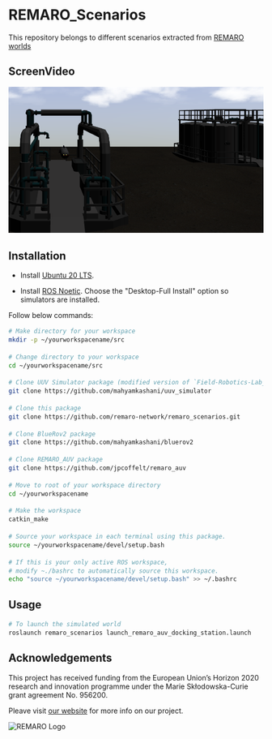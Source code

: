 # REMARO_Scenarios

This repository belongs to different scenarios extracted from [REMARO worlds](https://github.com/remaro-network/remaro_worlds)

## ScreenVideo

[![Watch REMARO_AUV get out of docking station](assets/imgs/first_step.png)](assets/GIFs/docking_station.mp4)

## Installation
 - Install [Ubuntu 20 LTS](https://releases.ubuntu.com/20.04/ubuntu-20.04.3-desktop-amd64.iso).

- Install [ROS Noetic](http://wiki.ros.org/noetic/Installation/Ubuntu).  Choose the "Desktop-Full Install" option so simulators are installed.

Follow below commands:

```bash
# Make directory for your workspace
mkdir -p ~/yourworkspacename/src

# Change directory to your workspace
cd ~/yourworkspacename/src

# Clone UUV Simulator package (modified version of `Field-Robotics-Lab_uuv_simulator`)
git clone https://github.com/mahyamkashani/uuv_simulator

# Clone this package 
git clone https://github.com/remaro-network/remaro_scenarios.git

# Clone BlueRov2 package 
git clone https://github.com/mahyamkashani/bluerov2

# Clone REMARO_AUV package
git clone https://github.com/jpcoffelt/remaro_auv

# Move to root of your workspace directory
cd ~/yourworkspacename

# Make the workspace 
catkin_make

# Source your workspace in each terminal using this package.
source ~/yourworkspacename/devel/setup.bash

# If this is your only active ROS workspace,
# modify ~./bashrc to automatically source this workspace.
echo "source ~/yourworkspacename/devel/setup.bash" >> ~/.bashrc
```

## Usage
```bash
# To launch the simulated world
roslaunch remaro_scenarios launch_remaro_auv_docking_station.launch
```

## Acknowledgements
This project has received funding from the European Union’s Horizon 2020 research and innovation programme under the Marie Skłodowska-Curie grant agreement No. 956200.

Pleave visit [our website](https://remaro.eu/) for more info on our project.

![REMARO Logo](https://remaro.eu/wp-content/uploads/2020/09/remaro1-right-1024.png)
